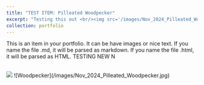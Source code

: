 ```yaml
---
title: "TEST ITEM: Pilleated Woodpecker"
excerpt: "Testing this out <br/><img src='/images/Nov_2024_Pilleated_Woodpecker.jpg'>"
collection: portfolio
---
```


This is an item in your portfolio. It can be have images or nice text. If you name the file .md, it will be parsed as markdown. If you name the file .html, it will be parsed as HTML. TESTING NEW N

<br/>
<img src=‘/images/Nov_2024_Pilleated_Woodpecker.jpg’>
![Woodpecker](/images/Nov_2024_Pilleated_Woodpecker.jpg)
